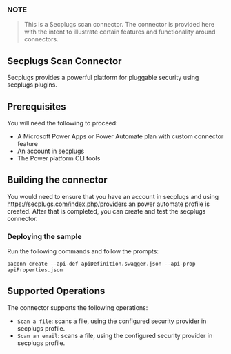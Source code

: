 
### NOTE
> This is a Secplugs scan connector. The connector is provided here with the intent to illustrate certain features and functionality around connectors.

## Secplugs Scan Connector
Secplugs provides a powerful platform for pluggable security using secplugs plugins.



## Prerequisites
You will need the following to proceed:
* A Microsoft Power Apps or Power Automate plan with custom connector feature
* An account in secplugs
* The Power platform CLI tools

## Building the connector 
You would need to ensure that you have an account in secplugs and using https://secplugs.com/index.php/providers an power automate profile is created.
After that is completed, you can create and test the secplugs connector.

### Deploying the sample
Run the following commands and follow the prompts:

```paconn
paconn create --api-def apiDefinition.swagger.json --api-prop apiProperties.json
```

## Supported Operations
The connector supports the following operations:
* `Scan a file`: scans a file, using the configured security provider in secplugs profile.
* `Scan an email`: scans a file, using the configured security provider in secplugs profile.
